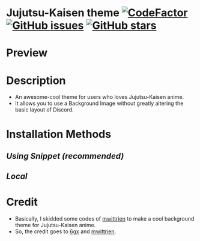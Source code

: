 # Jujutsu-Kaisen theme [![CodeFactor](https://www.codefactor.io/repository/github/6gx/jujutsu-kaisen/badge)](https://www.codefactor.io/repository/github/6gx/jujutsu-kaisen) [![GitHub issues](https://img.shields.io/github/issues/6gx/jujutsu-kaisen?style=flat)](https://github.com/6gx/jujutsu-kaisen/issues) [![GitHub stars](https://img.shields.io/github/stars/6gx/jujutsu-kaisen?style=flat)](https://github.com/6gx/jujutsu-kaisen/stargazers)

# Preview

# Description
- An awesome-cool theme for users who loves Jujutsu-Kaisen anime.
- It allows you to use a Background Image without greatly altering the basic layout of Discord.

# Installation Methods
## ___Using Snippet (recommended)___

## ___Local___

# Credit
- Basically, I skidded some codes of [mwittrien](https://github.com/mwittrien) to make a cool background theme for Jujutsu-Kaisen anime.
- So, the credit goes to [6gx](https://github.com/mwittrien/6gx) and [mwittrien](https://github.com/mwittrien).
